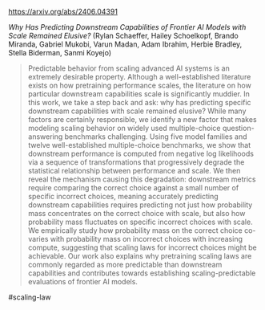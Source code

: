 https://arxiv.org/abs/2406.04391

*Why Has Predicting Downstream Capabilities of Frontier AI Models with Scale Remained Elusive?* (Rylan Schaeffer, Hailey Schoelkopf, Brando Miranda, Gabriel Mukobi, Varun Madan, Adam Ibrahim, Herbie Bradley, Stella Biderman, Sanmi Koyejo)

> Predictable behavior from scaling advanced AI systems is an extremely desirable property. Although a well-established literature exists on how pretraining performance scales, the literature on how particular downstream capabilities scale is significantly muddier. In this work, we take a step back and ask: why has predicting specific downstream capabilities with scale remained elusive? While many factors are certainly responsible, we identify a new factor that makes modeling scaling behavior on widely used multiple-choice question-answering benchmarks challenging. Using five model families and twelve well-established multiple-choice benchmarks, we show that downstream performance is computed from negative log likelihoods via a sequence of transformations that progressively degrade the statistical relationship between performance and scale. We then reveal the mechanism causing this degradation: downstream metrics require comparing the correct choice against a small number of specific incorrect choices, meaning accurately predicting downstream capabilities requires predicting not just how probability mass concentrates on the correct choice with scale, but also how probability mass fluctuates on specific incorrect choices with scale. We empirically study how probability mass on the correct choice co-varies with probability mass on incorrect choices with increasing compute, suggesting that scaling laws for incorrect choices might be achievable. Our work also explains why pretraining scaling laws are commonly regarded as more predictable than downstream capabilities and contributes towards establishing scaling-predictable evaluations of frontier AI models.

#scaling-law 
